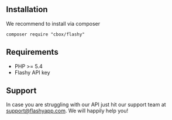 ## Installation

We recommend to install via composer
```
composer require "cbox/flashy"
```

## Requirements

- PHP >= 5.4
- Flashy API key

## Support

In case you are struggling with our API just hit our support team at support@flashyapp.com. We will happily help you!

